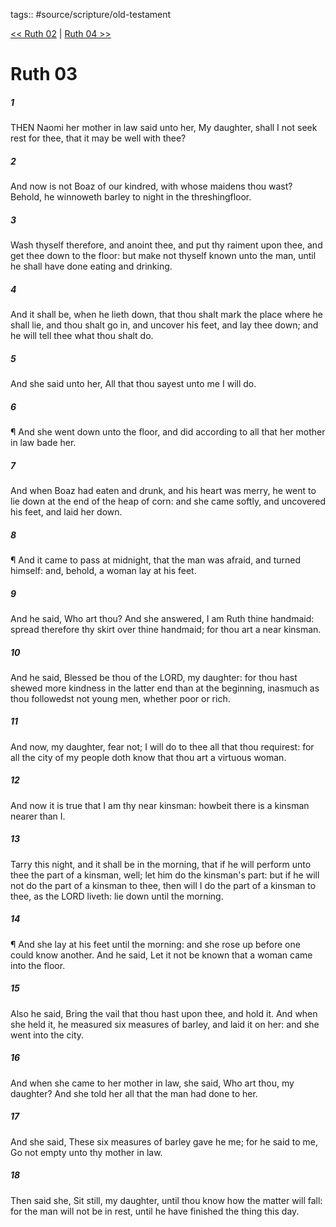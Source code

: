 tags:: #source/scripture/old-testament

[<< Ruth 02](old-testament/08_Ruth/Ruth_02.md) | [Ruth 04 >>](old-testament/08_Ruth/Ruth_04.md)

# Ruth 03

##### 1

THEN Naomi her mother in law said unto her, My daughter, shall I not seek rest for thee, that it may be well with thee?

##### 2

And now is not Boaz of our kindred, with whose maidens thou wast? Behold, he winnoweth barley to night in the threshingfloor.

##### 3

Wash thyself therefore, and anoint thee, and put thy raiment upon thee, and get thee down to the floor: but make not thyself known unto the man, until he shall have done eating and drinking.

##### 4

And it shall be, when he lieth down, that thou shalt mark the place where he shall lie, and thou shalt go in, and uncover his feet, and lay thee down; and he will tell thee what thou shalt do.

##### 5

And she said unto her, All that thou sayest unto me I will do.

##### 6

¶ And she went down unto the floor, and did according to all that her mother in law bade her.

##### 7

And when Boaz had eaten and drunk, and his heart was merry, he went to lie down at the end of the heap of corn: and she came softly, and uncovered his feet, and laid her down.

##### 8

¶ And it came to pass at midnight, that the man was afraid, and turned himself: and, behold, a woman lay at his feet.

##### 9

And he said, Who art thou? And she answered, I am Ruth thine handmaid: spread therefore thy skirt over thine handmaid; for thou art a near kinsman.

##### 10

And he said, Blessed be thou of the LORD, my daughter: for thou hast shewed more kindness in the latter end than at the beginning, inasmuch as thou followedst not young men, whether poor or rich.

##### 11

And now, my daughter, fear not; I will do to thee all that thou requirest: for all the city of my people doth know that thou art a virtuous woman.

##### 12

And now it is true that I am thy near kinsman: howbeit there is a kinsman nearer than I.

##### 13

Tarry this night, and it shall be in the morning, that if he will perform unto thee the part of a kinsman, well; let him do the kinsman's part: but if he will not do the part of a kinsman to thee, then will I do the part of a kinsman to thee, as the LORD liveth: lie down until the morning.

##### 14

¶ And she lay at his feet until the morning: and she rose up before one could know another. And he said, Let it not be known that a woman came into the floor.

##### 15

Also he said, Bring the vail that thou hast upon thee, and hold it. And when she held it, he measured six measures of barley, and laid it on her: and she went into the city.

##### 16

And when she came to her mother in law, she said, Who art thou, my daughter? And she told her all that the man had done to her.

##### 17

And she said, These six measures of barley gave he me; for he said to me, Go not empty unto thy mother in law.

##### 18

Then said she, Sit still, my daughter, until thou know how the matter will fall: for the man will not be in rest, until he have finished the thing this day.
